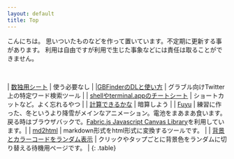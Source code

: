 ```yaml
---
layout: default
title: Top
---
```



こんにちは。
思いついたものなどを作って置いています。不定期に更新する事があります。
利用は自由ですが利用で生じた事象などには責任は取ることができません。



<br>

| [数独用シート](/dai.html)                      | 使う必要なし |
|[GBFinderのDLと使い方](/gbfinder/howtouse.html) | グラブル向けTwitter上の特定ワード検索ツール |
| [shellやterminal.appのチートシート](/cheatsheets/shell_terminal.html) | ショートカットなど。よく忘れるやつ |
| [計算できるかな](/calc_practice/main.html) | 暗算しよう |
| [Fuyu](/fuyu/index.html) | 練習に作った、冬というより降雪がメインなアニメーション。電池をまあまあ食います。戻る時はブラウザバックで。<a href="http://fabricjs.com/">Fabric.js Javascript Canvas Library</a>を利用しています。|
| [md2html](/md2html) | markdown形式をhtml形式に変換するツールです。 |
| [背景とカラーコードをランダム表示](/bgonly) | クリックやタップごとに背景色をランダムに切り替える待機用ページです。 |
{: .table}